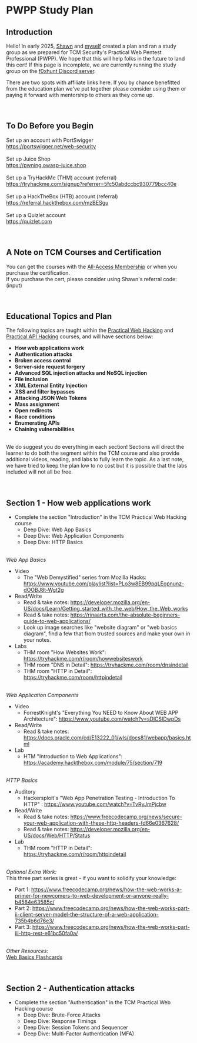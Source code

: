 # PWPP Study Plan

## Introduction
Hello! In early 2025, <a href="https://www.linkedin.com/in/shawn-szczepkowski">Shawn</a> and <a href="https://www.linkedin.com/in/angsec">myself</a> created a plan and ran a study group as we prepared for TCM Security's Practical Web Pentest Professional (PWPP). We hope that this will help folks in the future to land this cert! If this page is incomplete, we are currently running the study group on the <a href="https://discord.gg/GYBUtkUCyF">f0xhunt Discord server</a>. 

There are two spots with affiliate links here. If you by chance benefitted from the education plan we've put together please consider using them or paying it forward with mentorship to others as they come up. <br><br><br>

## **To Do Before you Begin**
Set up an account with PortSwigger <br>
https://portswigger.net/web-security <br><br>
Set up Juice Shop <br>
https://pwning.owasp-juice.shop <br> <br>
Set up a TryHackMe (THM) account (referral) <br>
https://tryhackme.com/signup?referrer=5fc50abdccbc930779bcc40e <br><br>
Set up a HackTheBox (HTB) account (referral) <br>
https://referral.hackthebox.com/mzBESgu<br><br>
Set up a Quizlet account <br>
https://quizlet.com <br><br><br>

## **A Note on TCM Courses and Certification**
You can get the courses with the <a href="Head to All Access Management Product Page">All-Access Membership</a> or when you purchase the certification. <br>
If you purchase the cert, please consider using Shawn's referral code: <br>
(input) <br><br><br>

## Educational Topics and Plan
The following topics are taught within the <a href="https://academy.tcm-sec.com/p/practical-web-hacking"> Practical Web Hacking</a> and <a href="https://academy.tcm-sec.com/p/hacking-apis">Practical API Hacking</a> courses, and will have sections below: <br>
- **How web applications work** <br>
- **Authentication attacks** <br>
- **Broken access control** <br>
- **Server-side request forgery** <br>
- **Advanced SQL injection attacks and NoSQL injection** <br>
- **File inclusion** <br>
- **XML External Entity Injection** <br>
- **XSS and filter bypasses** <br>
- **Attacking JSON Web Tokens** <br>
- **Mass assignment** <br>
- **Open redirects** <br>
- **Race conditions** <br>
- **Enumerating APIs** <br>
- **Chaining vulnerabilities** <br><br>

We do suggest you do everything in each section! Sections will direct the learner to do both the segment within the TCM course and also provide additional videos, reading, and labs to fully learn the topic. 
As a last note, we have tried to keep the plan low to no cost but it is possible that the labs included will not all be free. 
<br><br><br>

## **Section 1 - How web applications work** <br>
- Complete the section "Introduction" in the TCM Practical Web Hacking course
  - Deep Dive: Web App Basics
  - Deep Dive: Web Application Components
  - Deep Dive: HTTP Basics
<br><br>

*Web App Basics*
- Video
   - The "Web Demystified" series from Mozilla Hacks: https://www.youtube.com/playlist?list=PLo3w8EB99pqLEopnunz-dOOBJ8t-Wgt2g
- Read/Write
   - Read & take notes: https://developer.mozilla.org/en-US/docs/Learn/Getting_started_with_the_web/How_the_Web_works
   - Read & take notes: https://rinaarts.com/the-absolute-beginners-guide-to-web-applications/
   - Look up image searches like "website diagram" or "web basics diagram", find a few that from trusted sources and make your own in your notes.
- Labs
   - THM room "How Websites Work": https://tryhackme.com/r/room/howwebsiteswork
   - THM room "DNS in Detail": https://tryhackme.com/room/dnsindetail
   - THM room "HTTP in Detail": https://tryhackme.com/room/httpindetail
<br><br>

*Web Application Components*
- Video
   - ForrestKnight's "Everything You NEED to Know About WEB APP Architecture": https://www.youtube.com/watch?v=sDlCSIDwpDs
- Read/Write
   - Read & take notes: https://docs.oracle.com/cd/E13222_01/wls/docs81/webapp/basics.html
- Lab
   - HTM "Introduction to Web Applications": https://academy.hackthebox.com/module/75/section/719
<br><br>

*HTTP Basics*
- Auditory
   - Hackersploit's "Web App Penetration Testing - Introduction To HTTP" : https://www.youtube.com/watch?v=TvRyJmPjcbw
- Read/Write
   - Read & take notes: https://www.freecodecamp.org/news/secure-your-web-application-with-these-http-headers-fd66e0367628/
   - Read & take notes: https://developer.mozilla.org/en-US/docs/Web/HTTP/Status
- Lab
  - THM room "HTTP in Detail": https://tryhackme.com/r/room/httpindetail
<br><br>

*Optional Extra Work:* <br>
This three part series is great - if you want to solidify your knowledge:
- Part 1: https://www.freecodecamp.org/news/how-the-web-works-a-primer-for-newcomers-to-web-development-or-anyone-really-b4584e63585c/
- Part 2: https://www.freecodecamp.org/news/how-the-web-works-part-ii-client-server-model-the-structure-of-a-web-application-735b4b6d76e3/
- Part 3: https://www.freecodecamp.org/news/how-the-web-works-part-iii-http-rest-e61bc50fa0a/ 
<br><br>

*Other Resources:* <br>
<a href="https://quizlet.com/816442633/web-basics-flash-cards/?funnelUUID=a0174714-fa96-457f-937b-2b50d58a0b81">Web Basics Flashcards</a>
<br><br><br>

## **Section 2 - Authentication attacks** <br>
- Complete the section "Authentication" in the TCM Practical Web Hacking course
  - Deep Dive: Brute-Force Attacks
  - Deep Dive: Response Timings
  - Deep Dive: Session Tokens and Sequencer
  - Deep Dive: Multi-Factor Authentication (MFA)
<br><br>

